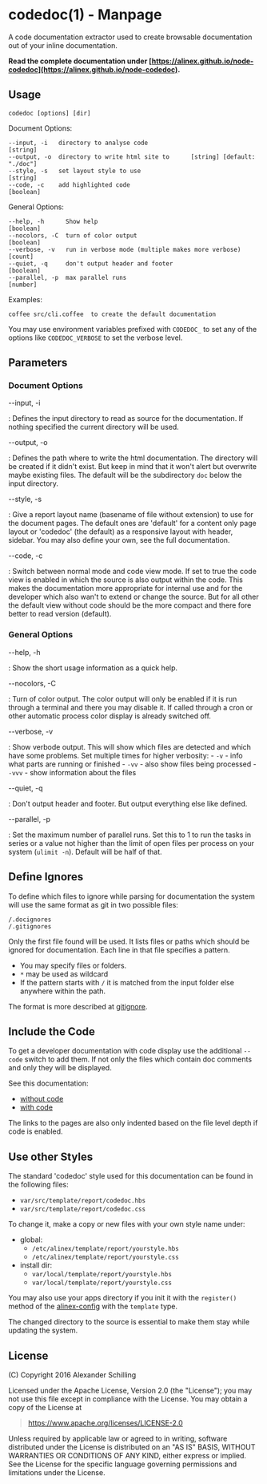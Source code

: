 codedoc(1) - Manpage
=================================================

A code documentation extractor used to create browsable documentation out of your inline
documentation.

__Read the complete documentation under
[https://alinex.github.io/node-codedoc](https://alinex.github.io/node-codedoc).__
<!-- {p: .hide} -->


Usage
-------------------------------------------------

    codedoc [options] [dir]

Document Options:

    --input, -i   directory to analyse code                               [string]
    --output, -o  directory to write html site to      [string] [default: "./doc"]
    --style, -s   set layout style to use                                 [string]
    --code, -c    add highlighted code                                   [boolean]

General Options:

    --help, -h      Show help                                            [boolean]
    --nocolors, -C  turn of color output                                 [boolean]
    --verbose, -v   run in verbose mode (multiple makes more verbose)      [count]
    --quiet, -q     don't output header and footer                       [boolean]
    --parallel, -p  max parallel runs                                     [number]

Examples:

    coffee src/cli.coffee  to create the default documentation

You may use environment variables prefixed with `CODEDOC_` to set any of
the options like `CODEDOC_VERBOSE` to set the verbose level.


Parameters
-------------------------------------------------

### Document Options

--input, -i

:   Defines the input directory to read as source for the documentation. If nothing
    specified the current directory will be used.

--output, -o  

:   Defines the path where to write the html documentation. The directory will be
    created if it didn't exist. But keep in mind that it won't alert but overwrite
    maybe existing files. The default will be the subdirectory `doc` below the input
    directory.

--style, -s   

:   Give a report layout name (basename of file without extension) to use for the
    document pages. The default ones are 'default' for a content only page layout
    or 'codedoc' (the default) as a responsive layout with header, sidebar. You
    may also define your own, see the full documentation.

--code, -c    

:   Switch between normal mode and code view mode. If set to true the code view is
    enabled in which the source is also output within the code. This makes the
    documentation more appropriate for internal use and for the developer which also
    wan't to extend or change the source.
    But for all other the default view without code should be the more compact and
    there fore better to read version (default).

### General Options

--help, -h      

:   Show the short usage information as a quick help.

--nocolors, -C  

:   Turn of color output. The color output will only be enabled if it is run
    through a terminal and there you may disable it. If called through a cron or
    other automatic process color display is already switched off.

--verbose, -v   

:   Show verbode output. This will show which files are detected and which have some
    problems. Set multiple times for higher verbosity:
    - `-v` - info what parts are running or finished
    - `-vv` - also show files being processed
    - `-vvv` - show information about the files

--quiet, -q     

:   Don't output header and footer. But output everything else like defined.

--parallel, -p

:   Set the maximum number of parallel runs. Set this to 1 to run the tasks in
    series or a value not higher than the limit of open files per process on your
    system (`ulimit -n`). Default will be half of that.


Define Ignores
-------------------------------------------------

To define which files to ignore while parsing for documentation the system will use
the same format as git in two possible files:

    /.docignores
    /.gitignores

Only the first file found will be used. It lists files or paths which should be ignored
for documentation. Each line in that file specifies a pattern.
- You may specify files or folders.
- `*` may be used as wildcard
- If the pattern starts with `/` it is matched from the input folder else anywhere
  within the path.

The format is more described at [gitignore](https://git-scm.com/docs/gitignore).


Include the Code
-------------------------------------------------
To get a developer documentation with code display use the additional `--code`
switch to add them. If not only the files which contain doc comments and only they
will be displayed.

See this documentation:
- [without code](https://alinex.github.io/node-codedoc/src/man/codedoc.1.md.html)
- [with code](https://alinex.github.io/code-codedoc/src/man/codedoc.1.md.html)

The links to the pages are also only indented based on the file level depth if
code is enabled.


Use other Styles
-------------------------------------------------
The standard 'codedoc' style used for this documentation can be found in the
following files:
- `var/src/template/report/codedoc.hbs`
- `var/src/template/report/codedoc.css`

To change it, make a copy or new files with your own style name under:

- global:
  - `/etc/alinex/template/report/yourstyle.hbs`
  - `/etc/alinex/template/report/yourstyle.css`
- install dir:
  - `var/local/template/report/yourstyle.hbs`
  - `var/local/template/report/yourstyle.css`

You may also use your apps directory if you init it with the `register()` method
of the [alinex-config](https://alinex.github.io/node-config) with the `template`
type.

The changed directory to the source is essential to make them stay while updating
the system.


License
-------------------------------------------------

(C) Copyright 2016 Alexander Schilling

Licensed under the Apache License, Version 2.0 (the "License");
you may not use this file except in compliance with the License.
You may obtain a copy of the License at

>  <https://www.apache.org/licenses/LICENSE-2.0>

Unless required by applicable law or agreed to in writing, software
distributed under the License is distributed on an "AS IS" BASIS,
WITHOUT WARRANTIES OR CONDITIONS OF ANY KIND, either express or implied.
See the License for the specific language governing permissions and
limitations under the License.
